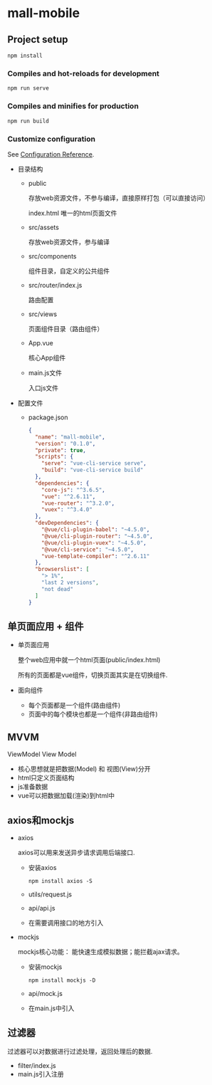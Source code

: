 # mall-mobile

## Project setup
```
npm install
```

### Compiles and hot-reloads for development
```
npm run serve
```

### Compiles and minifies for production
```
npm run build
```

### Customize configuration
See [Configuration Reference](https://cli.vuejs.org/config/).

- 目录结构

  - public 

    存放web资源文件，不参与编译，直接原样打包（可以直接访问）

    index.html 唯一的html页面文件

  - src/assets 

    存放web资源文件，参与编译

  - src/components

    组件目录，自定义的公共组件

  - src/router/index.js 

    路由配置

  - src/views 

    页面组件目录（路由组件）

  - App.vue 

    核心App组件

  - main.js文件 

    入口js文件

- 配置文件

  - package.json

    ```json
    {
      "name": "mall-mobile",
      "version": "0.1.0",
      "private": true,
      "scripts": {
        "serve": "vue-cli-service serve",
        "build": "vue-cli-service build"
      },
      "dependencies": {
        "core-js": "^3.6.5",
        "vue": "^2.6.11",
        "vue-router": "^3.2.0",
        "vuex": "^3.4.0"
      },
      "devDependencies": {
        "@vue/cli-plugin-babel": "~4.5.0",
        "@vue/cli-plugin-router": "~4.5.0",
        "@vue/cli-plugin-vuex": "~4.5.0",
        "@vue/cli-service": "~4.5.0",
        "vue-template-compiler": "^2.6.11"
      },
      "browserslist": [
        "> 1%",
        "last 2 versions",
        "not dead"
      ]
    }
    ```

## 单页面应用  +  组件

- 单页面应用

  整个web应用中就一个html页面(public/index.html)

  所有的页面都是vue组件，切换页面其实是在切换组件.

- 面向组件

  - 每个页面都是一个组件(路由组件)
  - 页面中的每个模块也都是一个组件(非路由组件)

## MVVM

ViewModel  View  Model

- 核心思想就是把数据(Model)  和  视图(View)分开
- html只定义页面结构
- js准备数据
- vue可以把数据加载(渲染)到html中


## axios和mockjs

- axios

  axios可以用来发送异步请求调用后端接口.

  - 安装axios

    ```
    npm install axios -S
    ```

  - utils/request.js

  - api/api.js

  - 在需要调用接口的地方引入

- mockjs

  mockjs核心功能： 能快速生成模拟数据；能拦截ajax请求。

  - 安装mockjs

    ```
    npm install mockjs -D
    ```

  - api/mock.js

  - 在main.js中引入

## 过滤器

过滤器可以对数据进行过滤处理，返回处理后的数据.

- filter/index.js
- main.js引入注册
